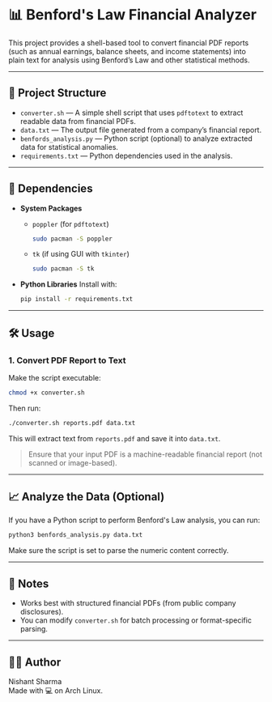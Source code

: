 
# 📊 Benford's Law Financial Analyzer

This project provides a shell-based tool to convert financial PDF reports (such as annual earnings, balance sheets, and income statements) into plain text for analysis using Benford’s Law and other statistical methods.

---

## 📁 Project Structure

- `converter.sh` — A simple shell script that uses `pdftotext` to extract readable data from financial PDFs.
- `data.txt` — The output file generated from a company’s financial report.
- `benfords_analysis.py` — Python script (optional) to analyze extracted data for statistical anomalies.
- `requirements.txt` — Python dependencies used in the analysis.

---

## 🔧 Dependencies

- **System Packages**
  - `poppler` (for `pdftotext`)
    ```bash
    sudo pacman -S poppler
    ```
  - `tk` (if using GUI with `tkinter`)
    ```bash
    sudo pacman -S tk
    ```

- **Python Libraries**
  Install with:
  ```bash
  pip install -r requirements.txt
  ```

---

## 🛠 Usage

### 1. Convert PDF Report to Text

Make the script executable:

```bash
chmod +x converter.sh
```

Then run:

```bash
./converter.sh reports.pdf data.txt
```

This will extract text from `reports.pdf` and save it into `data.txt`.

> Ensure that your input PDF is a machine-readable financial report (not scanned or image-based).

---

## 📈 Analyze the Data (Optional)

If you have a Python script to perform Benford's Law analysis, you can run:

```bash
python3 benfords_analysis.py data.txt
```

Make sure the script is set to parse the numeric content correctly.

---

## 📌 Notes

- Works best with structured financial PDFs (from public company disclosures).
- You can modify `converter.sh` for batch processing or format-specific parsing.

---

## 🧑‍💻 Author

Nishant Sharma  
Made with 💻 on Arch Linux.
